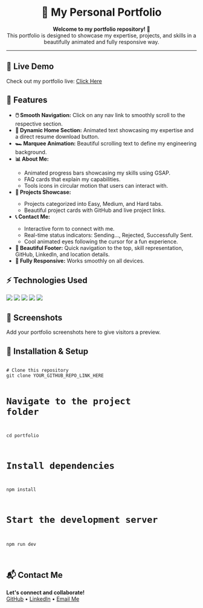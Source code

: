 <h1 align="center">🚀 My Personal Portfolio</h1>

<p align="center">
  <b>Welcome to my portfolio repository! 🌟</b><br>
  This portfolio is designed to showcase my expertise, projects, and skills in a beautifully animated and fully responsive way.
</p>

---

<h2>🔗 Live Demo</h2>
<p>Check out my portfolio live: <a href="https://portfolio-jsg9.onrender.com/" target="_blank">Click Here</a></p>

<h2>📌 Features</h2>
<ul>
  <li><strong>🖱️ Smooth Navigation:</strong> Click on any nav link to smoothly scroll to the respective section.</li>
  <li><strong>🏡 Dynamic Home Section:</strong> Animated text showcasing my expertise and a direct resume download button.</li>
  <li><strong>🏎️ Marquee Animation:</strong> Beautiful scrolling text to define my engineering background.</li>
  <li><strong>📊 About Me:</strong></li>
  <ul>
    <li>Animated progress bars showcasing my skills using GSAP.</li>
    <li>FAQ cards that explain my capabilities.</li>
    <li>Tools icons in circular motion that users can interact with.</li>
  </ul>
  <li><strong>📂 Projects Showcase:</strong></li>
  <ul>
    <li>Projects categorized into Easy, Medium, and Hard tabs.</li>
    <li>Beautiful project cards with GitHub and live project links.</li>
  </ul>
  <li><strong>📞 Contact Me:</strong></li>
  <ul>
    <li>Interactive form to connect with me.</li>
    <li>Real-time status indicators: Sending..., Rejected, Successfully Sent.</li>
    <li>Cool animated eyes following the cursor for a fun experience.</li>
  </ul>
  <li><strong>🚀 Beautiful Footer:</strong> Quick navigation to the top, skill representation, GitHub, LinkedIn, and location details.</li>
  <li><strong>📱 Fully Responsive:</strong> Works smoothly on all devices.</li>
</ul>

<h2>⚡ Technologies Used</h2>
<p>
  <img src="https://img.shields.io/badge/React-20232A?style=for-the-badge&logo=react&logoColor=61DAFB">
  <img src="https://img.shields.io/badge/Vite-646CFF?style=for-the-badge&logo=vite&logoColor=white">
  <img src="https://img.shields.io/badge/TailwindCSS-38B2AC?style=for-the-badge&logo=tailwind-css&logoColor=white">
  <img src="https://img.shields.io/badge/GSAP-00C200?style=for-the-badge&logo=greensock&logoColor=white">
  <img src="https://img.shields.io/badge/JavaScript-F7DF1E?style=for-the-badge&logo=javascript&logoColor=black">
</p>

<h2>🎨 Screenshots</h2>
<p>Add your portfolio screenshots here to give visitors a preview.</p>

<h2>🚀 Installation & Setup</h2>
<pre>
<code>
# Clone this repository
git clone YOUR_GITHUB_REPO_LINK_HERE

# Navigate to the project folder

cd portfolio

# Install dependencies

npm install

# Start the development server

npm run dev
</code>

</pre>

<h2>📬 Contact Me</h2>
<p>
  <b>Let's connect and collaborate!</b><br>
  <a href="https://github.com/KausarKhan-2002?tab=repositories" target="_blank">GitHub</a> • 
  <a href="https://www.linkedin.com/in/kausar-khan-88299227a/" target="_blank">LinkedIn</a> • 
  <a href="mailto:kausarrkhan83@gmail.com">Email Me</a>
</p>
